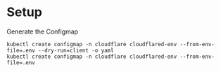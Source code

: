 # Setup

Generate the Configmap
```
kubectl create configmap -n cloudflare cloudflared-env --from-env-file=.env --dry-run=client -o yaml
kubectl create configmap -n cloudflare cloudflared-env --from-env-file=.env
```